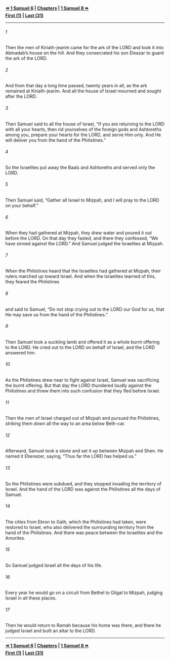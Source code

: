   
**[⏪ 1 Samuel 6](./1%20Samuel%206.md) | [Chapters](./_index.md) | [1 Samuel 8 ⏩](./1%20Samuel%208.md)**  
**[First (1)](./1%20Samuel%201.md) | [Last (31)](./1%20Samuel%2031.md)**  
  
---  
  
###### 1  
Then the men of Kiriath-jearim came for the ark of the LORD and took it into Abinadab’s house on the hill. And they consecrated his son Eleazar to guard the ark of the LORD.  
  
###### 2  
And from that day a long time passed, twenty years in all, as the ark remained at Kiriath-jearim. And all the house of Israel mourned and sought after the LORD.  
  
###### 3  
Then Samuel said to all the house of Israel, “If you are returning to the LORD with all your hearts, then rid yourselves of the foreign gods and Ashtoreths among you, prepare your hearts for the LORD, and serve Him only. And He will deliver you from the hand of the Philistines.”  
  
###### 4  
So the Israelites put away the Baals and Ashtoreths and served only the LORD.  
  
###### 5  
Then Samuel said, “Gather all Israel to Mizpah, and I will pray to the LORD on your behalf.”  
  
###### 6  
When they had gathered at Mizpah, they drew water and poured it out before the LORD. On that day they fasted, and there they confessed, “We have sinned against the LORD.” And Samuel judged the Israelites at Mizpah.  
  
###### 7  
When the Philistines heard that the Israelites had gathered at Mizpah, their rulers marched up toward Israel. And when the Israelites learned of this, they feared the Philistines  
  
###### 8  
and said to Samuel, “Do not stop crying out to the LORD our God for us, that He may save us from the hand of the Philistines.”  
  
###### 9  
Then Samuel took a suckling lamb and offered it as a whole burnt offering to the LORD. He cried out to the LORD on behalf of Israel, and the LORD answered him.  
  
###### 10  
As the Philistines drew near to fight against Israel, Samuel was sacrificing the burnt offering. But that day the LORD thundered loudly against the Philistines and threw them into such confusion that they fled before Israel.  
  
###### 11  
Then the men of Israel charged out of Mizpah and pursued the Philistines, striking them down all the way to an area below Beth-car.  
  
###### 12  
Afterward, Samuel took a stone and set it up between Mizpah and Shen. He named it Ebenezer, saying, “Thus far the LORD has helped us.”  
  
###### 13  
So the Philistines were subdued, and they stopped invading the territory of Israel. And the hand of the LORD was against the Philistines all the days of Samuel.  
  
###### 14  
The cities from Ekron to Gath, which the Philistines had taken, were restored to Israel, who also delivered the surrounding territory from the hand of the Philistines. And there was peace between the Israelites and the Amorites.  
  
###### 15  
So Samuel judged Israel all the days of his life.  
  
###### 16  
Every year he would go on a circuit from Bethel to Gilgal to Mizpah, judging Israel in all these places.  
  
###### 17  
Then he would return to Ramah because his home was there, and there he judged Israel and built an altar to the LORD.  
  
  
---  
  
**[⏪ 1 Samuel 6](./1%20Samuel%206.md) | [Chapters](./_index.md) | [1 Samuel 8 ⏩](./1%20Samuel%208.md)**  
**[First (1)](./1%20Samuel%201.md) | [Last (31)](./1%20Samuel%2031.md)**  
  
